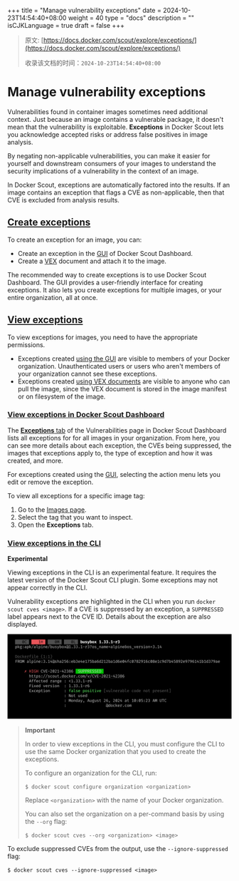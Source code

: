 +++
title = "Manage vulnerability exceptions"
date = 2024-10-23T14:54:40+08:00
weight = 40
type = "docs"
description = ""
isCJKLanguage = true
draft = false
+++

> 原文: [https://docs.docker.com/scout/explore/exceptions/](https://docs.docker.com/scout/explore/exceptions/)
>
> 收录该文档的时间：`2024-10-23T14:54:40+08:00`

# Manage vulnerability exceptions

Vulnerabilities found in container images sometimes need additional context. Just because an image contains a vulnerable package, it doesn't mean that the vulnerability is exploitable. **Exceptions** in Docker Scout lets you acknowledge accepted risks or address false positives in image analysis.

By negating non-applicable vulnerabilities, you can make it easier for yourself and downstream consumers of your images to understand the security implications of a vulnerability in the context of an image.

In Docker Scout, exceptions are automatically factored into the results. If an image contains an exception that flags a CVE as non-applicable, then that CVE is excluded from analysis results.

## [Create exceptions](https://docs.docker.com/scout/explore/exceptions/#create-exceptions)

To create an exception for an image, you can:

- Create an exception in the [GUI](https://docs.docker.com/scout/how-tos/create-exceptions-gui/) of Docker Scout Dashboard.
- Create a [VEX](https://docs.docker.com/scout/how-tos/create-exceptions-vex/) document and attach it to the image.

The recommended way to create exceptions is to use Docker Scout Dashboard. The GUI provides a user-friendly interface for creating exceptions. It also lets you create exceptions for multiple images, or your entire organization, all at once.

## [View exceptions](https://docs.docker.com/scout/explore/exceptions/#view-exceptions)

To view exceptions for images, you need to have the appropriate permissions.

- Exceptions created [using the GUI](https://docs.docker.com/scout/how-tos/create-exceptions-gui/) are visible to members of your Docker organization. Unauthenticated users or users who aren't members of your organization cannot see these exceptions.
- Exceptions created [using VEX documents](https://docs.docker.com/scout/how-tos/create-exceptions-vex/) are visible to anyone who can pull the image, since the VEX document is stored in the image manifest or on filesystem of the image.

### [View exceptions in Docker Scout Dashboard](https://docs.docker.com/scout/explore/exceptions/#view-exceptions-in-docker-scout-dashboard)

The [**Exceptions** tab](https://scout.docker.com/reports/vulnerabilities/exceptions) of the Vulnerabilities page in Docker Scout Dashboard lists all exceptions for for all images in your organization. From here, you can see more details about each exception, the CVEs being suppressed, the images that exceptions apply to, the type of exception and how it was created, and more.

For exceptions created using the [GUI](https://docs.docker.com/scout/how-tos/create-exceptions-gui/), selecting the action menu lets you edit or remove the exception.

To view all exceptions for a specific image tag:

1. Go to the [Images page](https://scout.docker.com/reports/images).
2. Select the tag that you want to inspect.
3. Open the **Exceptions** tab.

### [View exceptions in the CLI](https://docs.docker.com/scout/explore/exceptions/#view-exceptions-in-the-cli)

**Experimental**

Viewing exceptions in the CLI is an experimental feature. It requires the latest version of the Docker Scout CLI plugin. Some exceptions may not appear correctly in the CLI.

Vulnerability exceptions are highlighted in the CLI when you run `docker scout cves <image>`. If a CVE is suppressed by an exception, a `SUPPRESSED` label appears next to the CVE ID. Details about the exception are also displayed.

![SUPPRESSED label in the CLI output](Managevulnerabilityexceptions_img/suppressed-cve-cli.png)

> **Important**
>
> In order to view exceptions in the CLI, you must configure the CLI to use the same Docker organization that you used to create the exceptions.
>
> To configure an organization for the CLI, run:
>
> 
>
> ```console
> $ docker scout configure organization <organization>
> ```
>
> Replace `<organization>` with the name of your Docker organization.
>
> You can also set the organization on a per-command basis by using the `--org` flag:
>
> 
>
> ```console
> $ docker scout cves --org <organization> <image>
> ```

To exclude suppressed CVEs from the output, use the `--ignore-suppressed` flag:



```console
$ docker scout cves --ignore-suppressed <image>
```
